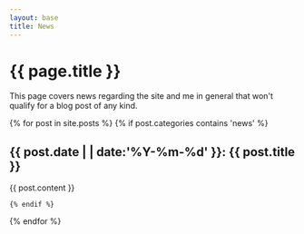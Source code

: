 ```yaml
---
layout: base
title: News
---
```


# {{ page.title }} #

This page covers news regarding the site and me in general that won't qualify
for a blog post of any kind.

{% for post in site.posts %}
    {% if post.categories contains 'news' %}

## {{ post.date | | date:'%Y-%m-%d' }}: {{ post.title }}  ##

{{ post.content }}

    {% endif %}
{% endfor %}
